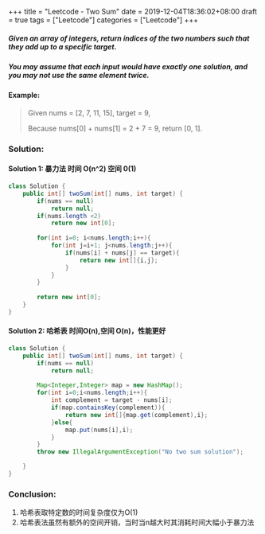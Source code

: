 +++
title = "Leetcode - Two Sum"
date = 2019-12-04T18:36:02+08:00
draft = true
tags = ["Leetcode"]
categories = ["Leetcode"]
+++

##### Given an array of integers, return indices of the two numbers such that they add up to a specific target.
##### You may assume that each input would have exactly one solution, and you may not use the same element twice.

#### Example:

>Given nums = [2, 7, 11, 15], target = 9,
>
>Because nums[0] + nums[1] = 2 + 7 = 9,
>return [0, 1].


### Solution:

#### Solution 1: 暴力法  时间 O(n^2) 空间 0(1)

```java
class Solution {
    public int[] twoSum(int[] nums, int target) {
        if(nums == null)
            return null;
        if(nums.length <2)
            return new int[0];
        
        for(int i=0; i<nums.length;i++){
            for(int j=i+1; j<nums.length;j++){
                if(nums[i] + nums[j] == target){
                    return new int[]{i,j};
                }
            }
        }
        
        return new int[0];
    }
}
```

#### Solution 2: 哈希表 时间O(n),空间 O(n)，性能更好

```java
class Solution {
    public int[] twoSum(int[] nums, int target) {
        if(nums == null)
            return null;
        
        Map<Integer,Integer> map = new HashMap();
        for(int i=0;i<nums.length;i++){
            int complement = target - nums[i];
            if(map.containsKey(complement)){
                return new int[]{map.get(complement),i};
            }else{
                map.put(nums[i],i);
            }
        }
        throw new IllegalArgumentException("No two sum solution");

    }
}
```

### Conclusion:
1. 哈希表取特定数的时间复杂度仅为O(1)
2. 哈希表法虽然有额外的空间开销，当时当n越大时其消耗时间大幅小于暴力法